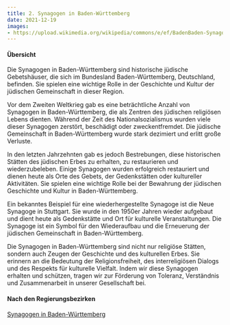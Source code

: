 ```yaml
---
title: 2. Synagogen in Baden-Württemberg
date: 2021-12-19
images: 
- https://upload.wikimedia.org/wikipedia/commons/e/ef/BadenBaden-Synagogue-1920s.jpg
---
```


#### Übersicht

Die Synagogen in Baden-Württemberg sind historische jüdische Gebetshäuser, die sich im Bundesland Baden-Württemberg, Deutschland, befinden. Sie spielen eine wichtige Rolle in der Geschichte und Kultur der jüdischen Gemeinschaft in dieser Region.

Vor dem Zweiten Weltkrieg gab es eine beträchtliche Anzahl von Synagogen in Baden-Württemberg, die als Zentren des jüdischen religiösen Lebens dienten. Während der Zeit des Nationalsozialismus wurden viele dieser Synagogen zerstört, beschädigt oder zweckentfremdet. Die jüdische Gemeinschaft in Baden-Württemberg wurde stark dezimiert und erlitt große Verluste.

In den letzten Jahrzehnten gab es jedoch Bestrebungen, diese historischen Stätten des jüdischen Erbes zu erhalten, zu restaurieren und wiederzubeleben. Einige Synagogen wurden erfolgreich restauriert und dienen heute als Orte des Gebets, der Gedenkstätten oder kultureller Aktivitäten. Sie spielen eine wichtige Rolle bei der Bewahrung der jüdischen Geschichte und Kultur in Baden-Württemberg.

Ein bekanntes Beispiel für eine wiederhergestellte Synagoge ist die Neue Synagoge in Stuttgart. Sie wurde in den 1950er Jahren wieder aufgebaut und dient heute als Gedenkstätte und Ort für kulturelle Veranstaltungen. Die Synagoge ist ein Symbol für den Wiederaufbau und die Erneuerung der jüdischen Gemeinschaft in Baden-Württemberg.

Die Synagogen in Baden-Württemberg sind nicht nur religiöse Stätten, sondern auch Zeugen der Geschichte und des kulturellen Erbes. Sie erinnern an die Bedeutung der Religionsfreiheit, des interreligiösen Dialogs und des Respekts für kulturelle Vielfalt. Indem wir diese Synagogen erhalten und schützen, tragen wir zur Förderung von Toleranz, Verständnis und Zusammenarbeit in unserer Gesellschaft bei.

#### Nach den Regierungsbezirken

[Synagogen in Baden-Württemberg](https://www.alemannia-judaica.de/synagogen.htm#Baden-W%C3%BCrttemberg%C2%A0)
